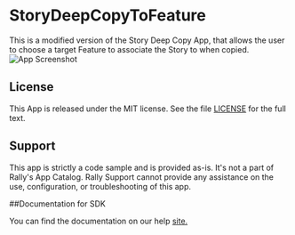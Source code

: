 StoryDeepCopyToFeature
=================================================

This is a modified version of the Story Deep Copy App, that allows the user to choose
a target Feature to associate the Story to when copied.
![App Screenshot](https://raw.githubusercontent.com/markwilliams970/Rally-ExampleApps/master/SuperCustomizableIterationChart-DE24703Workaround/images/screenshot1.png)

## License

This App is released under the MIT license.  See the file [LICENSE](./LICENSE) for the full text.

## Support
This app is strictly a code sample and is provided as-is. It's not a part of Rally's App Catalog. Rally Support cannot provide any assistance on the use, configuration, or troubleshooting of this app.

##Documentation for SDK

You can find the documentation on our help [site.](https://developer.rallydev.com)
